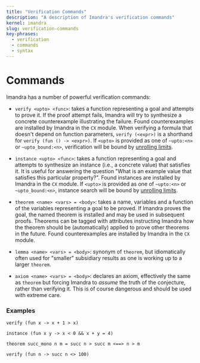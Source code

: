 ```yaml
---
title: "Verification Commands"
description: "A description of Imandra's verification commands"
kernel: imandra
slug: verification-commands
key-phrases:
  - verification
  - commands
  - syntax
---
```

# Commands

Imandra has a number of powerful verification commands:

- `verify <upto> <func>`: takes a function representing a goal and attempts to prove it.
  If the proof attempt fails, Imandra will try to synthesize a concrete
  counterexample illustrating the failure. Found counterexamples are installed
  by Imandra in the `CX` module. When verifying a formula that doesn't depend on
  function parameters, `verify (<expr>)` is a shorthand for `verify (fun () -> <expr>)`.
  If `<upto>` is provided as one of `~upto:<n>` or `~upto_bound:<n>`, verification
  will be bound by [unrolling limits](Verification%20-%20Unrolling.md#Unrolling-limits).

- `instance <upto> <func>`: takes a function representing a goal and attempts to
  synthesize an instance (i.e., a concrete value) that satisfies it. It is
  useful for answering the question "What is an example value that satisfies
  this particular property?". Found instances are installed by Imandra in the
  `CX` module.
  If `<upto>` is provided as one of `~upto:<n>` or `~upto_bound:<n>`, instance search
  will be bound by [unrolling limits](Verification%20-%20Unrolling.md#Unrolling-limits).

- `theorem <name> <vars> = <body>`: takes a name, variables and a function of
  the variables representing a goal to be proved. If Imandra proves the goal,
  the named theorem is installed and may be used in subsequent proofs. Theorems
  can be tagged with attributes instructing Imandra how the theorem should be
  (automatically) applied to prove other theorems in the future. Found
  counterexamples are installed by Imandra in the `CX` module.

- `lemma <name> <vars> = <body>`: synonym of `theorem`, but idiomatically often used
   for "smaller" subsidiary results as one is working up to a larger `theorem`.

- `axiom <name> <vars> = <body>`: declares an axiom, effectively the same as
   `theorem` but forcing Imandra to *assume* the truth of the conjecture, rather
   than verifying it. This is of course dangerous and should be used with
   extreme care.

### Examples

```{.imandra .input}
verify (fun x -> x + 1 > x)
```

```{.imandra .input}
instance (fun x y -> x < 0 && x + y = 4)
```

```{.imandra .input}
theorem succ_mono n m = succ n > succ m <==> n > m
```

```{.imandra .input}
verify (fun n -> succ n <> 100)
```
